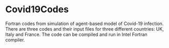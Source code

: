 # Covid19Codes
Fortran codes from simulation of agent-based model of Covid-19 infection.
There are three codes and their input files for three different countries: UK, Italy and France.
The code can be compiled and run in Intel Fortran compiler.
